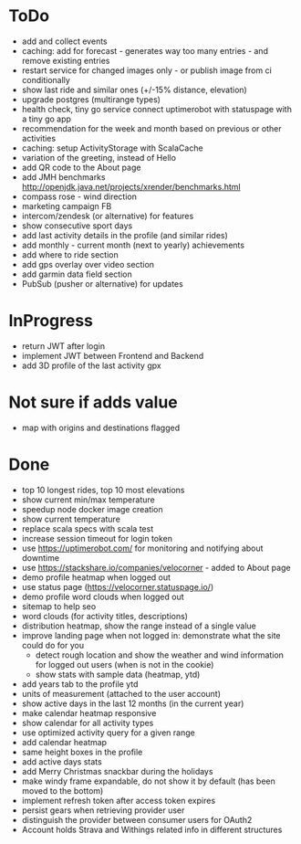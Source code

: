 # ToDo
- add and collect events
- caching: add for forecast - generates way too many entries - and remove existing entries
- restart service for changed images only - or publish image from ci conditionally
- show last ride and similar ones (+/-15% distance, elevation)
- upgrade postgres (multirange types)
- health check, tiny go service connect uptimerobot with statuspage with a tiny go app
- recommendation for the week and month based on previous or other activities
- caching: setup ActivityStorage with ScalaCache
- variation of the greeting, instead of Hello
- add QR code to the About page 
- add JMH benchmarks http://openjdk.java.net/projects/xrender/benchmarks.html
- compass rose - wind direction
- marketing campaign FB
- intercom/zendesk (or alternative) for features
- show consecutive sport days
- add last activity details in the profile (and similar rides)
- add monthly - current month (next to yearly) achievements
- add where to ride section
- add gps overlay over video section
- add garmin data field section
- PubSub (pusher or alternative) for updates

# InProgress
- return JWT after login
- implement JWT between Frontend and Backend
- add 3D profile of the last activity gpx

# Not sure if adds value
- map with origins and destinations flagged

# Done
- top 10 longest rides, top 10 most elevations 
- show current min/max temperature
- speedup node docker image creation
- show current temperature
- replace scala specs with scala test
- increase session timeout for login token
- use https://uptimerobot.com/ for monitoring and notifying about downtime
- use https://stackshare.io/companies/velocorner - added to About page
- demo profile heatmap when logged out
- use status page (https://velocorner.statuspage.io/)
- demo profile word clouds when logged out
- sitemap to help seo
- word clouds (for activity titles, descriptions)
- distribution heatmap, show the range instead of a single value
- improve landing page when not logged in: demonstrate what the site could do for you
  * detect rough location and show the weather and wind information for logged out users (when is not in the cookie)
  * show stats with sample data (heatmap, ytd)
- add years tab to the profile ytd
- units of measurement (attached to the user account)
- show active days in the last 12 months (in the current year)
- make calendar heatmap responsive
- show calendar for all activity types
- use optimized activity query for a given range
- add calendar heatmap
- same height boxes in the profile
- add active days stats
- add Merry Christmas snackbar during the holidays
- make windy frame expandable, do not show it by default (has been moved to the bottom)
- implement refresh token after access token expires
- persist gears when retrieving provider user
- distinguish the provider between consumer users for OAuth2
- Account holds Strava and Withings related info in different structures
